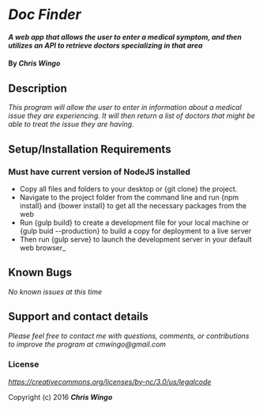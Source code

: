 # _Doc Finder_

#### _A web app that allows the user to enter a medical symptom, and then utilizes an API to retrieve doctors specializing in that area_

#### By _**Chris Wingo**_

## Description

_This program will allow the user to enter in information about a medical issue they are experiencing. It will then return a list of doctors that might be able to treat the issue they are having._

## Setup/Installation Requirements

### Must have current version of NodeJS installed

* Copy all files and folders to your desktop or {git clone} the project.
* Navigate to the project folder from the command line and run {npm install} and {bower install} to get all the necessary packages from the web
* Run {gulp build} to create a development file for your local machine or {gulp buid --production} to build a copy for deployment to a live server
* Then run {gulp serve} to launch the development server in your default web browser_


## Known Bugs

_No known issues at this time_

## Support and contact details

_Please feel free to contact me with questions, comments, or contributions to improve the program at cmwingo@gmail.com_

### License

*https://creativecommons.org/licenses/by-nc/3.0/us/legalcode*

Copyright (c) 2016 **_Chris Wingo_**

